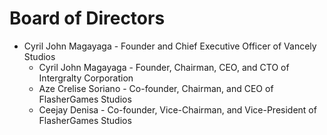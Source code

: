 # Board of Directors

* Cyril John Magayaga - Founder and Chief Executive Officer of Vancely Studios
   * Cyril John Magayaga - Founder, Chairman, CEO, and CTO of Intergralty Corporation
   * Aze Crelise Soriano - Co-founder, Chairman, and CEO of FlasherGames Studios
   * Ceejay Denisa - Co-founder, Vice-Chairman, and Vice-President of FlasherGames Studios

